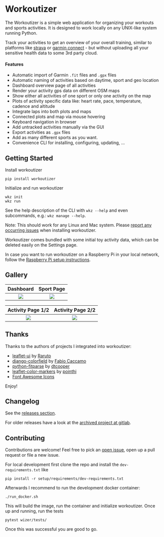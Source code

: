 # Workoutizer

The Workoutizer is a simple web application for organizing your workouts and sports activities. It is designed to work
locally on any UNIX-like system running Python.

Track your activities to get an overview of your overall training, similar to platforms like
[strava](https://www.strava.com/) or [garmin connect](https://connect.garmin.com/) - but without
uploading all your sensitive health data to some 3rd party cloud.

#### Features
* Automatic import of Garmin `.fit` files and `.gpx` files
* Automatic naming of activities based on daytime, sport and geo location
* Dashboard overview page of all activities
* Render your activity gps data on different OSM maps
* Show either all activities of one sport or only one activity on the map
* Plots of activity specific data like: heart rate, pace, temperature, cadence and altitude
* Integrate laps into both plots and maps
* Connected plots and map via mouse hovering
* Keyboard navigation in browser
* Add untracked activities manually via the GUI
* Export activities as `.gpx` files
* Add as many different sports as you want.
* Convenience CLI for installing, configuring, updating, ...


## Getting Started

Install workoutizer
```shell script
pip install workoutizer
```

Initialize and run workoutizer
```shell script
wkz init
wkz run
```

See the help description of the CLI with `wkz --help` and even subcommands, e.g.: `wkz manage --help`. 

Note: This should work for any Linux and Mac system. Please
[report any occurring issues](https://github.com/fgebhart/workoutizer/issues) when installing workoutizer.

Workoutizer comes bundled with some initial toy activity data, which can be deleted easily on the Settings page.

In case you want to run workoutizer on a Raspberry Pi in your local network, follow the 
[Raspberry Pi setup instructions](https://github.com/fgebhart/workoutizer/tree/master/setup).

## Gallery 

 Dashboard             |  Sport Page
:-------------------------:|:-------------------------:
![](https://i.imgur.com/FcB5JDl.png)  |  ![](https://i.imgur.com/6fwcEZX.png)

 Activity Page 1/2             |  Activity Page 2/2
:-------------------------:|:-------------------------:
![](https://i.imgur.com/iuXhiab.png)  |  ![](https://i.imgur.com/7nV4Ks2.png)

## Thanks

Thanks to the authors of projects I integrated into workoutizer:
* [leaflet-ui](https://github.com/Raruto/leaflet-ui) by [Raruto](https://github.com/Raruto)
* [django-colorfield](https://github.com/fabiocaccamo/django-colorfield) by [Fabio Caccamo](https://github.com/fabiocaccamo)
* [python-fitparse](https://github.com/dtcooper/python-fitparse) by [dtcooper](https://github.com/dtcooper)
* [leaflet-color-markers](https://github.com/pointhi/leaflet-color-markers) by [pointhi](https://github.com/pointhi)
* [Font Awesome Icons](https://fontawesome.com/)

Enjoy!

## Changelog

See the [releases section](https://github.com/fgebhart/workoutizer/releases).

For older releases have a look at the [archived project at gitlab](https://gitlab.com/fgebhart/workoutizer).

## Contributing

Contributions are welcome! Feel free to pick an [open issue](https://github.com/fgebhart/workoutizer/issues), open up 
a pull request or file a new issue.

For local development first clone the repo and install the `dev-requirements.txt` like
```shell script
pip install -r setup/requirements/dev-requirements.txt
``` 
Afterwards I recommend to run the development docker container:
```shell script
./run_docker.sh
```
This will build the image, run the container and initialize workoutizer. Once up and running, run the tests
```shell script
pytest wizer/tests/
```
Once this was successful you are good to go.
